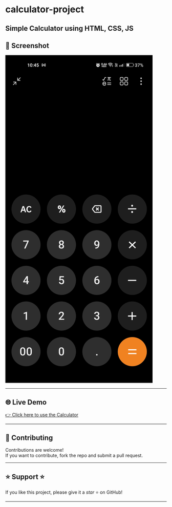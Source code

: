 # calculator-project
Simple Calculator using HTML, CSS, JS
---

## 📸 Screenshot
![Calculator Screenshot](screenshot.png)

---

## 🌐 Live Demo
[👉 Click here to use the Calculator](https://xyzvikram.github.io/calculator-project/)

---

## 🤝 Contributing
Contributions are welcome!  
If you want to contribute, fork the repo and submit a pull request.

---

## ⭐ Support ⭐
If you like this project, please give it a *star* ⭐ on GitHub!

---
